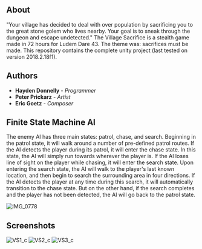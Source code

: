 ## About

"Your village has decided to deal with over population by sacrificing you to the great stone golem who lives nearby. Your goal is to sneak through the dungeon and escape undetected." The Village Sacrifice is a stealth game made in 72 hours for Ludem Dare 43. The theme was: sacrifices must be made. This repository contains the complete unity project (last tested on version 2018.2.18f1).

## Authors

* **Hayden Donnelly** - *Programmer*
* **Peter Prickarz** - *Artist*
* **Eric Goetz** - *Composer*

## Finite State Machine AI

The enemy AI has three main states: patrol, chase, and search. Beginning in the patrol state, it will walk around a number of pre-defined patrol routes.
If the AI detects the player during its patrol, it will enter the chase state. In this state, the AI will simply run towards wherever the player is. 
If the AI loses line of sight on the player while chasing, it will enter the search state. Upon entering the search state, the AI will walk to the
player's last known location, and then begin to search the surrounding area in four directions. If the AI detects the player at any time during this search, it will automatically transition to the chase state. But on the other hand, if the search completes and the player has not been detected, the AI will go back to the patrol state.

![IMG_0778](https://user-images.githubusercontent.com/30982485/172991846-ba52711d-c806-45ee-a4dc-78700701df00.jpg)

## Screenshots

![VS1_c](https://user-images.githubusercontent.com/30982485/102728697-39dde500-42fb-11eb-8b78-a6520002a540.png)
![VS2_c](https://user-images.githubusercontent.com/30982485/102728699-3d716c00-42fb-11eb-9700-841328660a2e.png)
![VS3_c](https://user-images.githubusercontent.com/30982485/102728701-3ea29900-42fb-11eb-90fe-b313b9a3c7a8.png)
